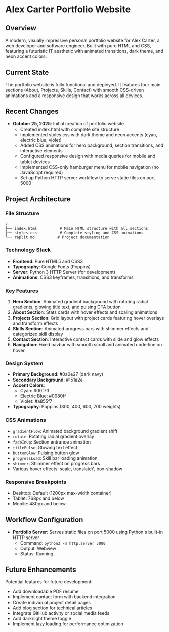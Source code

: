 # Alex Carter Portfolio Website

## Overview
A modern, visually impressive personal portfolio website for Alex Carter, a web developer and software engineer. Built with pure HTML and CSS, featuring a futuristic IT aesthetic with animated transitions, dark theme, and neon accent colors.

## Current State
The portfolio website is fully functional and deployed. It features four main sections (About, Projects, Skills, Contact) with smooth CSS-driven animations and a responsive design that works across all devices.

## Recent Changes
- **October 25, 2025**: Initial creation of portfolio website
  - Created index.html with complete site structure
  - Implemented styles.css with dark theme and neon accents (cyan, electric blue, violet)
  - Added CSS animations for hero background, section transitions, and interactive elements
  - Configured responsive design with media queries for mobile and tablet devices
  - Implemented CSS-only hamburger menu for mobile navigation (no JavaScript required)
  - Set up Python HTTP server workflow to serve static files on port 5000

## Project Architecture

### File Structure
```
/
├── index.html          # Main HTML structure with all sections
├── styles.css          # Complete styling and CSS animations
└── replit.md          # Project documentation
```

### Technology Stack
- **Frontend**: Pure HTML5 and CSS3
- **Typography**: Google Fonts (Poppins)
- **Server**: Python 3 HTTP Server (for development)
- **Animations**: CSS3 keyframes, transitions, and transforms

### Key Features
1. **Hero Section**: Animated gradient background with rotating radial gradients, glowing title text, and pulsing CTA button
2. **About Section**: Stats cards with hover effects and scaling animations
3. **Projects Section**: Grid layout with project cards featuring hover overlays and transform effects
4. **Skills Section**: Animated progress bars with shimmer effects and categorized skill display
5. **Contact Section**: Interactive contact cards with slide and glow effects
6. **Navigation**: Fixed navbar with smooth scroll and animated underline on hover

### Design System
- **Primary Background**: #0a0e27 (dark navy)
- **Secondary Background**: #151a2e
- **Accent Colors**:
  - Cyan: #00f7ff
  - Electric Blue: #0080ff
  - Violet: #a855f7
- **Typography**: Poppins (300, 400, 600, 700 weights)

### CSS Animations
- `gradientFlow`: Animated background gradient shift
- `rotate`: Rotating radial gradient overlay
- `fadeInUp`: Section entrance animation
- `titlePulse`: Glowing text effect
- `buttonGlow`: Pulsing button glow
- `progressLoad`: Skill bar loading animation
- `shimmer`: Shimmer effect on progress bars
- Various hover effects: scale, translateY, box-shadow

### Responsive Breakpoints
- Desktop: Default (1200px max-width container)
- Tablet: 768px and below
- Mobile: 480px and below

## Workflow Configuration
- **Portfolio Server**: Serves static files on port 5000 using Python's built-in HTTP server
  - Command: `python3 -m http.server 5000`
  - Output: Webview
  - Status: Running

## Future Enhancements
Potential features for future development:
- Add downloadable PDF resume
- Implement contact form with backend integration
- Create individual project detail pages
- Add blog section for technical articles
- Integrate GitHub activity or social media feeds
- Add dark/light theme toggle
- Implement lazy loading for performance optimization
